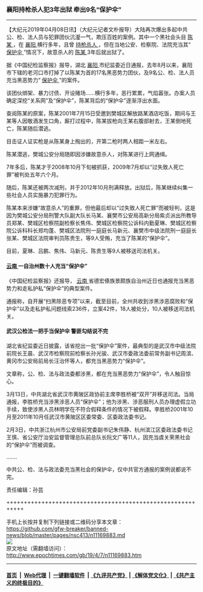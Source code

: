 ### 襄阳持枪杀人犯3年出狱 牵出9名“保护伞”
------------------------

<p>
 【大纪元2019年04月08日讯】（大纪元记者文朴报导）大陆再次爆出多起中共公、检、法人员与犯罪团伙沆瀣一气，欺压百姓的案例。其中一个黑社会头目
 <a href="http://www.epochtimes.com/gb/tag/%E9%99%88%E6%9F%90.html">
  陈某
 </a>
 ，在
 <a href="http://www.epochtimes.com/gb/tag/%E8%A5%84%E9%98%B3.html">
  襄阳
 </a>
 横行多年，且曾
 <a href="http://www.epochtimes.com/gb/tag/%E6%8C%81%E6%9E%AA%E6%9D%80%E4%BA%BA.html">
  持枪杀人
 </a>
 ，但在当地公安、检察院、法院充当其“
 <a href="http://www.epochtimes.com/gb/tag/%E4%BF%9D%E6%8A%A4%E4%BC%9E.html">
  保护伞
 </a>
 ”情况下，故意杀人的
 <a href="http://www.epochtimes.com/gb/tag/%E9%99%88%E6%9F%90.html">
  陈某
 </a>
 3年后就出狱了。
</p>
<p>
 据《中国纪检监察报》报导，湖北
 <a href="http://www.epochtimes.com/gb/tag/%E8%A5%84%E9%98%B3.html">
  襄阳
 </a>
 市纪监委近日通报，去年8月以来，襄阳市下辖的老河口市打掉了以陈某为首的17名黑恶势力团伙，及9名公、检、法人员充当黑恶势力“
 <a href="http://www.epochtimes.com/gb/tag/%E4%BF%9D%E6%8A%A4%E4%BC%9E.html">
  保护伞
 </a>
 ”的案件。
</p>
<p>
 该团伙绑架、暴力讨债、开设赌场……横行多年，恶行累累，气焰嚣张。办案人员确定深挖“关系网”及“保护伞”，陈某背后的“保护伞”逐渐浮出水面。
</p>
<p>
 查阅陈某的原案，陈某2001年7月15日受邀到樊城区解放路某酒店吃饭，期间与王某等人因敬酒发生口角，厮打过程中，陈某拔枪向王某右腹部射去，王某倒地死亡，陈某随后潜逃。
</p>
<p>
 目击证人证实枪是从陈某身上掏出的，开第二枪时两人相距一米左右。
</p>
<p>
 陈某潜逃，樊城公安分局随即因涉嫌故意杀人，对陈某进行上网通缉。
</p>
<p>
 7年多后，陈某才于2008年10月下旬被抓获，2009年7月却以“过失致人死亡罪”被判处五年六个月。
</p>
<p>
 随后，陈某还被两次减刑，并于2012年10月刑满释放。出狱后，陈某继续纠集一些社会人员实施暴力犯罪行为。
</p>
<p>
 陈某本来涉嫌“故意杀人”的重罪，但他最后却以“过失致人死亡罪”而被轻判，这是因为樊城公安分局刑警大队副大队长马某、襄樊市公安局高新分局紫贞派出所教导员郑某、樊城区检察院副检察长焦伟、樊城区检察院公诉科内勤夏琳、樊城区检察院公诉科科长郑均蓬、樊城区法院刑一庭庭长马新元、襄樊市中级法院刑一庭庭长张某、樊城区法院审判员陈贵生，等9人受贿，充当了陈某的“保护伞”。
</p>
<p>
 目前，夏琳、吕鹏、焦伟、马新元、陈贵生等9人被移送司法机关。
</p>
<h4>
 <strong>
  <a href="http://www.epochtimes.com/gb/tag/%E4%BA%91%E5%8D%97.html">
   云南
  </a>
  一自治州数十人充当“保护伞”
 </strong>
</h4>
<p>
 《中国纪检监察报》还报导，
 <a href="http://www.epochtimes.com/gb/tag/%E4%BA%91%E5%8D%97.html">
  云南
 </a>
 省德宏傣族景颇族自治州近日也通报充当黑恶势力和走私护私“保护伞”的典型案件。
</p>
<p>
 通报称，自开展“扫黑除恶专项”以来，截至目前，全州共收到涉黑涉恶腐败和“保护伞”以及走私护私问题线索236件，立案42件，18人被处分，10人被移送司法机关。
</p>
<h4>
 <strong>
  武汉公检法一把手当保护伞 警匪勾结说不完
 </strong>
</h4>
<p>
 湖北省纪监委近日披露，该省挖出一批“保护伞”案件，最典型的是武汉市中级法院前院长王晨、武汉市检察院前检察长孙光骏、武汉市委政法委前常务副书记周滨、黄冈市公安局前局长汪治怀等人，都充当黑恶势力“保护伞”。
</p>
<p>
 文章称，公、检、法与政法委都涉黑，都在充当黑恶势力“保护伞”，令人触目惊心。
</p>
<p>
 3月13日，中共湖北省武汉市黄陂区政协前主席李胜桥被“双开”并移送司法。当局通报，李胜桥充当涉黑涉恶人员“保护伞”；他为涉黑、涉恶服刑人员办理虚假立功手续，致使涉黑人员林明学在不符合假释条件的情况下被假释。李胜桥2001年10月至2011年10月任武汉市黄陂区区委常委、区委政法委书记。
</p>
<p>
 2月3日，中共浙江杭州市公安局前党委副书记朱伟静、杭州滨江区委政法委书记王慎、省公安厅治安监督管理总队前总队长阮文广等11人，因充当虞关荣黑社会的“保护伞”而被调查。
</p>
<p>
 …….
</p>
<p>
 中共公、检、法与政法委充当黑社会的保护伞，仅中共官方通报的案例说都说不完。
</p>
<p>
 责任编辑：孙芸
</p>

+++++++++++++++++++++++++++++++++++++++++++++++++++++++++++<br/><br/>
手机上长按并复制下列链接或二维码分享本文章：<br/>
https://github.com/gfw-breaker/banned-news/blob/master/pages/nsc413/n11169883.md <br/>
<a href='https://github.com/gfw-breaker/banned-news/blob/master/pages/nsc413/n11169883.md'><img src='https://github.com/gfw-breaker/banned-news/blob/master/pages/nsc413/n11169883.md.png'/></a> <br/>
原文地址（需翻墙访问）：http://www.epochtimes.com/gb/19/4/7/n11169883.htm


------------------------
#### [首页](https://github.com/gfw-breaker/banned-news/blob/master/README.md) &nbsp;|&nbsp; [Web代理](https://github.com/labour-camp/helloworld) &nbsp;|&nbsp; [一键翻墙软件](https://github.com/gfw-breaker/nogfw/blob/master/README.md) &nbsp;| [《九评共产党》](https://github.com/gfw-breaker/9ping.md/blob/master/README.md#九评之一评共产党是什么) | [《解体党文化》](https://github.com/gfw-breaker/jtdwh.md/blob/master/README.md) | [《共产主义的终极目的》](https://github.com/gfw-breaker/gczydzjmd.md/blob/master/README.md)

